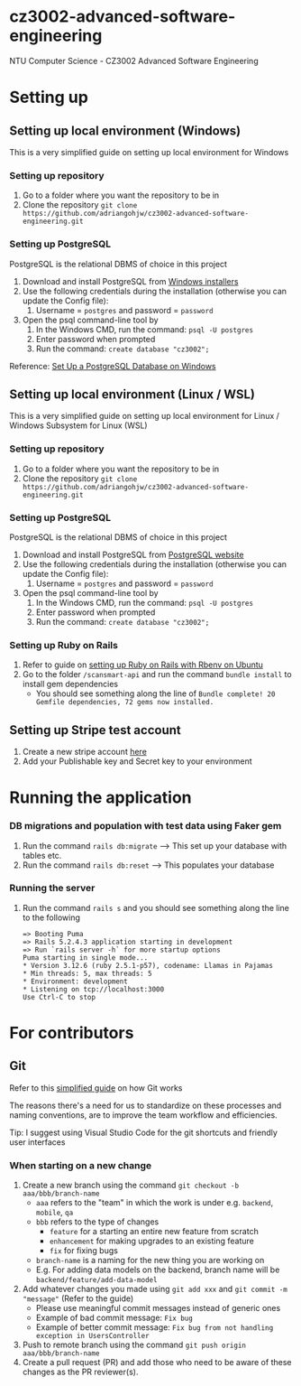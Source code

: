 # cz3002-advanced-software-engineering
NTU Computer Science - CZ3002 Advanced Software Engineering

# Setting up

## Setting up local environment (Windows)

This is a very simplified guide on setting up local environment for Windows

### Setting up repository

1. Go to a folder where you want the repository to be in
2. Clone the repository
`git clone https://github.com/adriangohjw/cz3002-advanced-software-engineering.git`

### Setting up PostgreSQL

PostgreSQL is the relational DBMS of choice in this project
 
1. Download and install PostgreSQL from [Windows installers](https://www.postgresql.org/download/windows/)
 2. Use the following credentials during the installation (otherwise you can update the Config file):
	 1. Username = `postgres` and password = `password`
 3. Open the psql command-line tool by 
	 1. In the Windows CMD, run the command: `psql -U postgres`  
	 2. Enter password when prompted
	 3. Run the command: `create database "cz3002";`
    
Reference: [Set Up a PostgreSQL Database on Windows](https://www.microfocus.com/documentation/idol/IDOL_12_0/MediaServer/Guides/html/English/Content/Getting_Started/Configure/_TRN_Set_up_PostgreSQL.htm)

## Setting up local environment (Linux / WSL)

This is a very simplified guide on setting up local environment for Linux / Windows Subsystem for Linux (WSL)

### Setting up repository

1. Go to a folder where you want the repository to be in
2. Clone the repository
`git clone https://github.com/adriangohjw/cz3002-advanced-software-engineering.git`

### Setting up PostgreSQL

PostgreSQL is the relational DBMS of choice in this project
 
1. Download and install PostgreSQL from [PostgreSQL website](https://www.postgresql.org/download/linux/ubuntu/)
 2. Use the following credentials during the installation (otherwise you can update the Config file):
	 1. Username = `postgres` and password = `password`
 3. Open the psql command-line tool by 
	 1. In the Windows CMD, run the command: `psql -U postgres`  
	 2. Enter password when prompted
	 3. Run the command: `create database "cz3002";`

### Setting up Ruby on Rails

1. Refer to guide on [setting up Ruby on Rails with Rbenv on Ubuntu](https://www.digitalocean.com/community/tutorials/how-to-install-ruby-on-rails-with-rbenv-on-ubuntu-18-04)
2. Go to the folder `/scansmart-api` and run the command `bundle install` to install gem dependencies 
   - You should see something along the line of `Bundle complete! 20 Gemfile dependencies, 72 gems now installed.`

## Setting up Stripe test account

1. Create a new stripe account [here](https://dashboard.stripe.com/register)
2. Add your Publishable key and Secret key to your environment

# Running the application

### DB migrations and population with test data using Faker gem

1. Run the command `rails db:migrate` --> This set up your database with tables etc.
2. Run the command `rails db:reset` --> This populates your database

### Running the server

1. Run the command `rails s` and you should see something along the line to the following
   ```
   => Booting Puma
   => Rails 5.2.4.3 application starting in development 
   => Run `rails server -h` for more startup options
   Puma starting in single mode...
   * Version 3.12.6 (ruby 2.5.1-p57), codename: Llamas in Pajamas
   * Min threads: 5, max threads: 5
   * Environment: development
   * Listening on tcp://localhost:3000
   Use Ctrl-C to stop
   ```

# For contributors

## Git

Refer to this [simplified guide](https://rogerdudler.github.io/git-guide/) on how Git works

The reasons there's a need for us to standardize on these processes and naming conventions, are to improve the team workflow and efficiencies.

Tip: I suggest using Visual Studio Code for the git shortcuts and friendly user interfaces

### When starting on a new change
1. Create a new branch using the command `git checkout -b aaa/bbb/branch-name`
    - `aaa` refers to the "team" in which the work is under e.g. `backend`, `mobile`, `qa`
    - `bbb` refers to the type of changes
      - `feature` for a starting an entire new feature from scratch
      - `enhancement` for making upgrades to an existing feature
      - `fix` for fixing bugs
    - `branch-name` is a naming for the new thing you are working on
    - E.g. For adding data models on the backend, branch name will be `backend/feature/add-data-model`
2. Add whatever changes you made using `git add xxx` and `git commit -m "message"` (Refer to the guide)
   - Please use meaningful commit messages instead of generic ones
   - Example of bad commit message: `Fix bug`
   - Example of better commit message: `Fix bug from not handling exception in UsersController`
3. Push to remote branch using the command `git push origin aaa/bbb/branch-name`
4. Create a pull request (PR) and add those who need to be aware of these changes as the PR reviewer(s).
